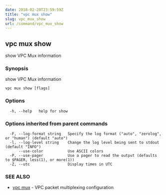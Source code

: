 ```yaml
---
date: 2018-02-28T23:59:59Z
title: "vpc mux show"
slug: vpc_mux_show
url: /command/vpc_mux_show
---
```

## vpc mux show

show VPC Mux information

### Synopsis


show VPC Mux information

```
vpc mux show [flags]
```

### Options

```
  -h, --help   help for show
```

### Options inherited from parent commands

```
  -F, --log-format string   Specify the log format ("auto", "zerolog", or "human") (default "auto")
  -l, --log-level string    Change the log level being sent to stdout (default "INFO")
      --use-color           Use ASCII colors
  -P, --use-pager           Use a pager to read the output (defaults to $PAGER, less(1), or more(1))
  -Z, --utc                 Display times in UTC
```

### SEE ALSO
* [vpc mux](/command/vpc_mux)	 - VPC packet multiplexing configuration

